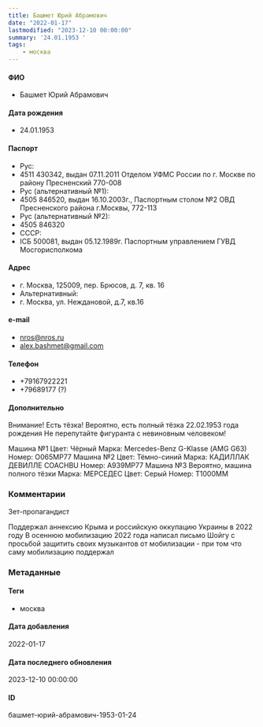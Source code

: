 ```yaml
---
title: Башмет Юрий Абрамович
date: "2022-01-17"
lastmodified: "2023-12-10 00:00:00"
summary: '24.01.1953 '
tags: 
    - москва
---
```

<!--# pp1-->
<!--## Фигурант-->
<!--### Личные данные-->
#### ФИО
- Башмет Юрий Абрамович
#### Дата рождения
- 24.01.1953
#### Паспорт
- Рус:
- 4511 430342, выдан 07.11.2011 Отделом УФМС России по г. Москве по району Пресненский 770-008
- Рус (альтернативный №1):
- 4505 846520, выдан 16.10.2003г., Паспортным столом №2 ОВД Пресненского района г.Москвы, 772-113
- Рус (альтернативный №2):
- 4505 846320
- СССР:
- IСБ 500081, выдан 05.12.1989г. Паспортным управлением ГУВД Мосгорисполкома
#### Адрес
- г. Москва, 125009, пер. Брюсов, д. 7, кв. 16
- Альтернативный:
- г. Москва, ул. Неждановой, д.7, кв.16
#### e-mail
- nros@nros.ru
- alex.bashmet@gmail.com
#### Телефон
- +79167922221
- +79689177 (?)
#### Дополнительно
Внимание! Есть тёзка!
Вероятно, есть полный тёзка 22.02.1953 года рождения
Не перепутайте фигуранта с невиновным человеком!
 
Машина №1
Цвет: Чёрный
Марка: Mercedes-Benz G-Klasse (АМG G63)
Номер: О065МР77
Машина №2
Цвет: Тёмно-синий
Марка: КАДИЛЛАК ДЕВИЛЛЕ СОАСНВU
Номер: А939МР77
Машина №3
Вероятно, машина полного тёзки
Марка: МЕРСЕДЕС
Цвет: Серый
Номер: Т1000ММ
### Комментарии
Зет-пропагандист
 
 Поддержал аннексию Крыма и российскую оккупацию Украины в 2022 году
 В осеннюю мобилизацию 2022 года написал письмо Шойгу с просьбой защитить своих музыкантов от мобилизации - при том что саму мобилизацию поддержал
### Метаданные
#### Теги
- москва
#### Дата добавления
2022-01-17
#### Дата последнего обновления
2023-12-10 00:00:00
#### ID
башмет-юрий-абрамович-1953-01-24
<!--## END;-->
